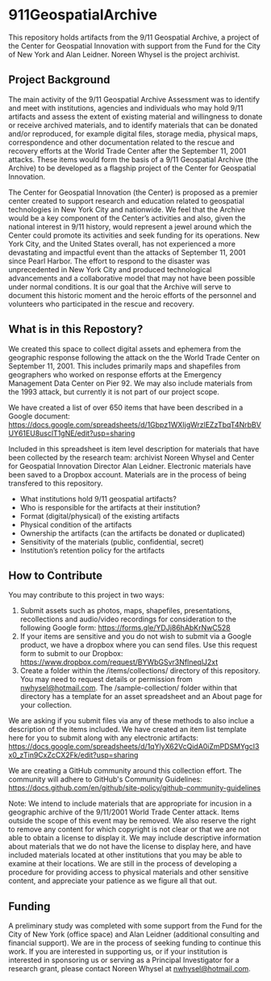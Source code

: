 # 911GeospatialArchive

This repository holds artifacts from the 9/11 Geospatial Archive, a project of the Center for Geospatial Innovation with support from the Fund for the City of New York and Alan Leidner. Noreen Whysel is the project archivist. 

<h2>Project Background</h2>

The main activity of the 9/11 Geospatial Archive Assessment was to identify and meet with institutions, agencies and individuals who may hold 9/11 artifacts and assess the extent of existing material and willingness to donate or receive archived materials, and to identify materials that can be donated and/or reproduced, for example digital files, storage media, physical maps, correspondence and other documentation related to the rescue and recovery efforts at the World Trade Center after the September 11, 2001 attacks. These items would form the basis of a 9/11 Geospatial Archive (the Archive) to be developed as a flagship project of the Center for Geospatial Innovation.

The Center for Geospatial Innovation (the Center) is proposed as a premier center created to support research and education related to geospatial technologies in New York City and nationwide. We feel that the Archive would be a key component of the Center’s activities and also, given the national interest in 9/11 history, would represent a jewel around which the Center could promote its activities and seek funding for its operations. New York City, and the United States overall, has not experienced a more devastating and impactful event than the attacks of September 11, 2001 since Pearl Harbor. The effort to respond to the disaster was unprecedented in New York City and produced technological advancements and a collaborative model that may not have been possible under normal conditions. It is our goal that the Archive will serve to document this historic moment and the heroic efforts of the personnel and volunteers who participated in the rescue and recovery.

<h2>What is in this Repostory?</h2>

We created this space to collect digital assets and ephemera from the geographic response following the attack on the the World Trade Center on September 11, 2001. This includes primarily maps and shapefiles from geographers who worked on response efforts at the Emergency Management Data Center on Pier 92. We may also include materials from the 1993 attack, but currently it is not part of our project scope.

We have created a list of over 650 items that have been described in a Google document:
https://docs.google.com/spreadsheets/d/1Gbpz1WXIjgWrzlEZzTbqT4NrbBVUY61EU8usclT1gNE/edit?usp=sharing

Included in this spreadsheet is item level description for materials that have been collected by the research team: archivist Noreen Whysel and Center for Geospatial Innovation Director Alan Leidner. Electronic materials have been saved to a Dropbox account. Materials are in the process of being transfered to this repository.

* What institutions hold 9/11 geospatial artifacts?
* Who is responsible for the artifacts at their institution?
* Format (digital/physical) of the existing artifacts
* Physical condition of the artifacts
* Ownership the artifacts (can the artifacts be donated or duplicated)
* Sensitivity of the materials (public, confidential, secret)
* Institution’s retention policy for the artifacts

<h2>How to Contribute</h2>

You may contribute to this project in two ways:

1. Submit assets such as photos, maps, shapefiles, presentations, recollections and audio/video recordings for consideration to the following Google form: https://forms.gle/YDJj86hAbKrNwC528
2. If your items are sensitive and you do not wish to submit via a Google product, we have a dropbox where you can send files. Use this request form to submit to our Dropbox: https://www.dropbox.com/request/BYWbGSvr3NflneqlJ2xt
3. Create a folder within the /items/collections/ directory of this repository. You may need to request details or permission from nwhysel@hotmail.com. The /sample-collection/ folder within that directory has a template for an asset spreadsheet and an About page for your collection.

We are asking if you submit files via any of these methods to also inclue a description of the items included. We have created an item list template here for you to submit along with any electronic artifacts: https://docs.google.com/spreadsheets/d/1qYlyX62VcQidA0iZmPDSMYgcI3x0_zTin9CxZcCX2Fk/edit?usp=sharing

We are creating a GitHub community around this collection effort. The community will adhere to GitHub's Community Guidelines: https://docs.github.com/en/github/site-policy/github-community-guidelines

Note: We intend to include materials that are appropriate for incusion in a geographic archive of the 9/11/2001 World Trade Center attack. Items outside the scope of this event may be removed. We also reserve the right to remove any content for which copyright is not clear or that we are not able to obtain a license to display it. We may include descriptive information about materials that we do not have the license to display here, and have included materials located at other institutions that you may be able to examine at their locations. We are still in the process of developing a procedure for providing access to physical materials and other sensitive content, and appreciate your patience as we figure all that out.

<h2>Funding</h2>

A preliminary study was completed with some support from the Fund for the City of New York (office space) and Alan Leidner (additional consulting and financial support). We are in the process of seeking funding to continue this work. If you are interested in supporting us, or if your institution is interested in sponsoring us or serving as a Principal Investigator for a research grant, please contact Noreen Whysel at nwhysel@hotmail.com.
